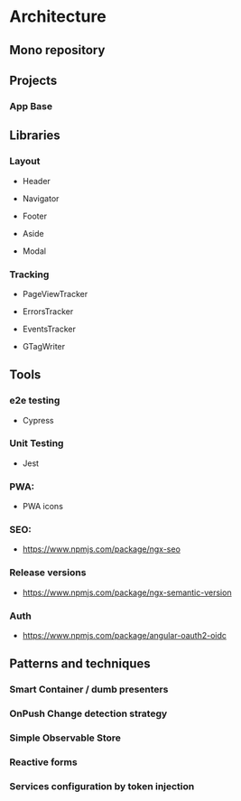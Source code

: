 # Architecture

## Mono repository


## Projects

### App Base

## Libraries

### Layout

- Header

- Navigator

- Footer

- Aside

- Modal


### Tracking

- PageViewTracker

- ErrorsTracker

- EventsTracker

- GTagWriter

## Tools

### e2e testing

- Cypress

### Unit Testing

- Jest

### PWA:

 - PWA icons

### SEO:

 - https://www.npmjs.com/package/ngx-seo

### Release versions

- https://www.npmjs.com/package/ngx-semantic-version

### Auth

- https://www.npmjs.com/package/angular-oauth2-oidc

## Patterns and techniques

### Smart Container / dumb presenters

### OnPush Change detection strategy

### Simple Observable Store

### Reactive forms

### Services configuration by token injection

###
